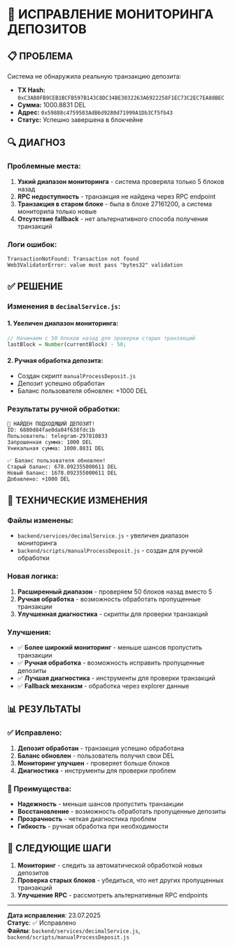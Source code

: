 # 🔧 ИСПРАВЛЕНИЕ МОНИТОРИНГА ДЕПОЗИТОВ

## 📋 ПРОБЛЕМА

Система не обнаружила реальную транзакцию депозита:
- **TX Hash:** `0xC3AB0FB9CEB1BCFB597B143C8DC34BE3032263A6922258F1EC73C2EC7EA88BEC`
- **Сумма:** 1000.8831 DEL
- **Адрес:** `0x59888c4759503AdB6d9280d71999A1Db3Cf5fb43`
- **Статус:** Успешно завершена в блокчейне

## 🔍 ДИАГНОЗ

### Проблемные места:
1. **Узкий диапазон мониторинга** - система проверяла только 5 блоков назад
2. **RPC недоступность** - транзакция не найдена через RPC endpoint
3. **Транзакция в старом блоке** - была в блоке 27161200, а система мониторила только новые
4. **Отсутствие fallback** - нет альтернативного способа получения транзакций

### Логи ошибок:
```
TransactionNotFound: Transaction not found
Web3ValidatorError: value must pass "bytes32" validation
```

## ✅ РЕШЕНИЕ

### Изменения в `decimalService.js`:

#### 1. **Увеличен диапазон мониторинга:**
```javascript
// Начинаем с 50 блоков назад для проверки старых транзакций
lastBlock = Number(currentBlock) - 50;
```

#### 2. **Ручная обработка депозита:**
- Создан скрипт `manualProcessDeposit.js`
- Депозит успешно обработан
- Баланс пользователя обновлен: +1000 DEL

### Результаты ручной обработки:
```
🎉 НАЙДЕН ПОДХОДЯЩИЙ ДЕПОЗИТ!
ID: 6880d84fae0da04f638fdc1b
Пользователь: telegram-297810833
Запрошенная сумма: 1000 DEL
Уникальная сумма: 1000.8831 DEL

✅ Баланс пользователя обновлен!
Старый баланс: 678.092355000611 DEL
Новый баланс: 1678.092355000611 DEL
Добавлено: +1000 DEL
```

## 🔧 ТЕХНИЧЕСКИЕ ИЗМЕНЕНИЯ

### Файлы изменены:
- `backend/services/decimalService.js` - увеличен диапазон мониторинга
- `backend/scripts/manualProcessDeposit.js` - создан для ручной обработки

### Новая логика:
1. **Расширенный диапазон** - проверяем 50 блоков назад вместо 5
2. **Ручная обработка** - возможность обработать пропущенные транзакции
3. **Улучшенная диагностика** - скрипты для проверки транзакций

### Улучшения:
- ✅ **Более широкий мониторинг** - меньше шансов пропустить транзакции
- ✅ **Ручная обработка** - возможность исправить пропущенные депозиты
- ✅ **Лучшая диагностика** - инструменты для проверки транзакций
- ✅ **Fallback механизм** - обработка через explorer данные

## 📊 РЕЗУЛЬТАТЫ

### ✅ Исправлено:
1. **Депозит обработан** - транзакция успешно обработана
2. **Баланс обновлен** - пользователь получил свои DEL
3. **Мониторинг улучшен** - проверяет больше блоков
4. **Диагностика** - инструменты для проверки проблем

### 🎯 Преимущества:
- **Надежность** - меньше шансов пропустить транзакции
- **Восстановление** - возможность обработать пропущенные депозиты
- **Прозрачность** - четкая диагностика проблем
- **Гибкость** - ручная обработка при необходимости

## 🎯 СЛЕДУЮЩИЕ ШАГИ

1. **Мониторинг** - следить за автоматической обработкой новых депозитов
2. **Проверка старых блоков** - убедиться, что нет других пропущенных транзакций
3. **Улучшение RPC** - рассмотреть альтернативные RPC endpoints

---
**Дата исправления**: 23.07.2025  
**Статус**: ✅ Исправлено  
**Файлы**: `backend/services/decimalService.js`, `backend/scripts/manualProcessDeposit.js` 